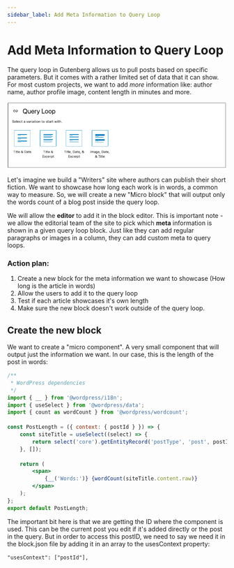 ```yaml
---
sidebar_label: Add Meta Information to Query Loop
---
```


# Add Meta Information to Query Loop

The query loop in Gutenberg allows us to pull posts based on specific parameters. But it comes with a rather limited set of data that it can show. For most custom projects, we want to add *more* information like: author name, author profile image, content length in minutes and more.

![How the query selector "initial" view looks like](../static/img/query-selector-initial.png)

Let's imagine we build a "Writers" site where authors can publish their short fiction. We want to showcase how long each work is in words, a common way to measure. So, we will create a new "Micro block" that will output only the words count of a blog post inside the query loop.

We will allow the **editor** to add it in the block editor. This is important note - we allow the editorial team of the site to pick which **meta** information is shown in a given query loop block. Just like they can add regular paragraphs or images in a column, they can add custom meta to query loops. 

### Action plan:

1. Create a new block for the meta information we want to showcase (How long is the article in words)
2. Allow the users to add it to the query loop
3. Test if each article showcases it's own length
4. Make sure the new block doesn't work outside of the query loop.

## Create the new block

We want to create a "micro component". A very small component that will output just the information we want. In our case, this is the length of the post in words:

```jsx
/**
 * WordPress dependencies
 */
import { __ } from '@wordpress/i18n';
import { useSelect } from '@wordpress/data';
import { count as wordCount } from '@wordpress/wordcount';

const PostLength = ({ context: { postId } }) => {
	const siteTitle = useSelect((select) => {
		return select('core').getEntityRecord('postType', 'post', postId);
	}, []);

	return (
		<span>
			{__('Words:')} {wordCount(siteTitle.content.raw)}
		</span>
	);
};
export default PostLength;
```

The important bit here is that we are getting the ID where the component is used. This can be the current post you edit if it's added directly or the post in the query. But in order  to access this postID, we need to say we need it in the block.json file by adding it in an array to the usesContext property:

```
"usesContext": ["postId"],
```

